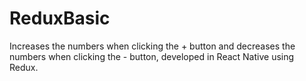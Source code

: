 # ReduxBasic
Increases the numbers when clicking the + button and decreases the numbers when clicking the - button, developed in React Native using Redux.

